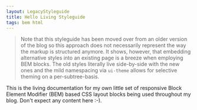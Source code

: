 ```yaml
---
layout: LegacyStyleguide
title: Hello Living Styleguide
tags: bem html
---
```


> Note that this styleguide has been moved over from an older version of the blog so this approach does not necessarily represent the way the markup is structured anymore. It shows, however, that embedding alternative styles into an existing page is a breeze when employing BEM blocks. The old styles literally live side-by-side with the new ones and the mild namespacing via `ui-theme` allows for selective theming on a per-subtree-basis.

This is the living documentation for my own little set of responsive Block Element Modifier (BEM) based CSS layout blocks being used throughout my blog. Don't expect any content here :-).


